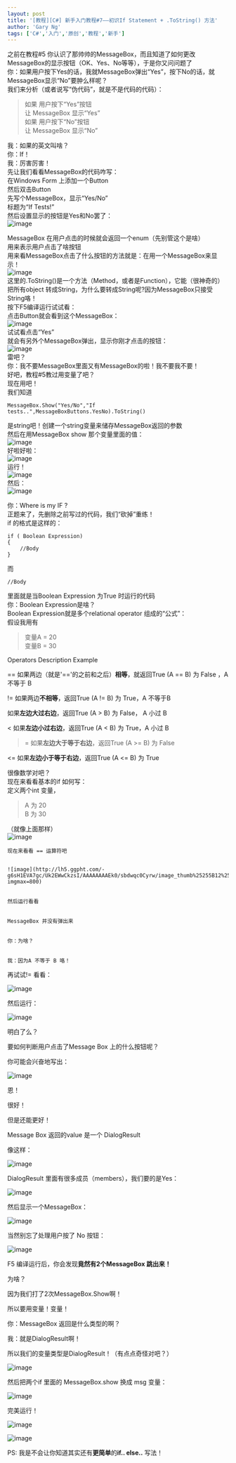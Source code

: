 ```yaml
---
layout: post
title: '[教程][C#] 新手入门教程#7——初识If Statement + .ToString() 方法'
author: 'Gary Ng'
tags: ['C#','入门','原创','教程','新手']
---
```


之前在教程#5 你认识了那帅帅的MessageBox，而且知道了如何更改MessageBox的显示按钮（OK、Yes、No等等），于是你又问问题了  
你：如果用户按下Yes的话，我就MessageBox弹出“Yes”，按下No的话，就MessageBox显示“No”要肿么样呢？  
我们来分析（或者说写“伪代码”，就是不是代码的代码）：  


> 如果 用户按下“Yes”按钮  
让 MessageBox 显示“Yes”  
如果 用户按下“No”按钮  
让 MessageBox 显示“No”

我：如果的英文叫啥？  
你：If！  
我：厉害厉害！  
先让我们看看MessageBox的代码咋写：  
在Windows Form 上添加一个Button  
然后双击Button  
先写个MessageBox，显示“Yes/No”  
标题为“If Tests!”  
然后设置显示的按钮是Yes和No罢了：  
![image](http://lh4.ggpht.com/-2WCdeKdQMM4/Uk2ELK_et1I/AAAAAAAAEik/qcYA7WoU5Qs/image_thumb.png?imgmax=800)   
  
MessageBox 在用户点击的时候就会返回一个enum（先别管这个是啥）  
用来表示用户点击了啥按钮  
用来看MessageBox点击了什么按钮的方法就是：在用一个MessageBox来显示！  
![image](http://lh4.ggpht.com/-8oi4BHcPbOU/Uk2EMy3b9uI/AAAAAAAAEi0/s1WXrMfn50Q/image_thumb%25255B1%25255D.png?imgmax=800)   
这里的.ToString()是一个方法（Method，或者是Function），它能（很神奇的）把所有object 转成String，为什么要转成String呢?因为MessageBox只接受String咯！  
按下F5编译运行试试看：  
点击Button就会看到这个MessageBox：  
![image](http://lh3.ggpht.com/-yMDUs2Jcrnc/Uk2EOPIxwHI/AAAAAAAAEjE/2RsYO_zbPnw/image_thumb%25255B2%25255D.png?imgmax=800)  
试试看点击“Yes”  
就会有另外个MessageBox弹出，显示你刚才点击的按钮：  
![image](http://lh4.ggpht.com/-MNuX4PPELhc/Uk2EPbgt9kI/AAAAAAAAEjU/vsifOMN_hxA/image_thumb%25255B4%25255D.png?imgmax=800)   
雷吧？  
你：我不要MessageBox里面又有MessageBox的啦！我不要我不要！  
好吧，教程#5教过用变量了吧？  
现在用吧！  
我们知道  

    
    
    MessageBox.Show("Yes/No","If tests..",MessageBoxButtons.YesNo).ToString() 
    
    

  
  
  
  
是string吧！创建一个string变量来储存MessageBox返回的参数  
然后在用MessageBox show 那个变量里面的值：  
![image](http://lh3.ggpht.com/-5yK3CpasFEU/Uk2EQfloLlI/AAAAAAAAEjk/DUytjKT0XMo/image_thumb%25255B6%25255D.png?imgmax=800)   
好啦好啦：  
![image](http://lh3.ggpht.com/-eEWSssRhsWY/Uk2ER-DiKBI/AAAAAAAAEj0/DrcO5Fib6yo/image_thumb%25255B7%25255D.png?imgmax=800)   
运行！  
![image](http://lh6.ggpht.com/-rzn1hQSr2sg/Uk2ETTLvW_I/AAAAAAAAEkE/bP3Q4djS92U/image_thumb%25255B8%25255D.png?imgmax=800)   
然后：  
![image](http://lh3.ggpht.com/-08f8yji7QSo/Uk2EUn_PW9I/AAAAAAAAEkU/hR2IWdMjuew/image_thumb%25255B9%25255D.png?imgmax=800)   
  
你：Where is my IF ?  
正题来了，先删除之前写过的代码，我们“砍掉”重练！  
if 的格式是这样的：  

    
    
    if ( Boolean Expression)
    {
        //Body
    }
    

而   

    
    
    //Body
    

里面就是当Boolean Expression 为True 时运行的代码  
你：Boolean Expression是啥？  
Boolean Expression就是多个relational operator 组成的“公式”：  
假设我用有  


> 变量A = 20  
变量B = 30

  


Operators
Description
Example

==
如果两边（就是'=='的之前和之后）**相等**，就返回True
(A == B) 为 False ，A 不等于 B

!=
如果两边**不相等**，返回True
(A != B) 为 True，A 不等于B

>
如果**左边大过右边**，返回True
(A > B) 为 False， A 小过 B

<
如果**左边小过右边**，返回True
(A < B) 为 True，A 小过 B

>=
如果**左边大于等于右边**，返回True
(A >= B) 为 False

<=
如果**左边小于等于右边**，返回True
(A <= B) 为 True
  
很像数学对吧？  
现在来看看基本的if 如何写：  
定义两个int 变量，  


> A 为 20  
B 为 30

（就像上面那样）  
![image](http://lh4.ggpht.com/-yCnHDK1MDsM/Uk2EVvGgdgI/AAAAAAAAEkg/cWXbmzJsI7o/image_thumb%25255B10%25255D.png?imgmax=800)   

    
    
    现在来看看 == 运算符吧
    
    
    ![image](http://lh5.ggpht.com/-g6sH1EVA7gc/Uk2EWwCkzsI/AAAAAAAAEk0/sbdwqc0Cyrw/image_thumb%25255B12%25255D.png?imgmax=800) 
    
    
    然后运行看看
    
    
    MessageBox 并没有弹出来
    
    
    你：为啥？
    
    
    我：因为A 不等于 B 咯！

  
再试试!= 看看：  
  
![image](http://lh6.ggpht.com/-LTh3-sJLTWI/Uk2EX45BC6I/AAAAAAAAElE/AAYQIqcktbA/image_thumb%25255B13%25255D.png?imgmax=800)   
  
然后运行：  
  
![image](http://lh4.ggpht.com/-CaGi6f5MbN8/Uk2EZFsS2PI/AAAAAAAAElU/igRpfvoWFls/image_thumb%25255B14%25255D.png?imgmax=800)   
  
明白了么？  
  
  
  
要如何判断用户点击了Message Box 上的什么按钮呢？  
  
你可能会兴奋地写出：  
  
![image](http://lh6.ggpht.com/-FbgKcZr2zLE/Uk2EaKMcU9I/AAAAAAAAElk/I9QFI2Z4zuM/image_thumb%25255B21%25255D.png?imgmax=800)   
  
恩！  
  
很好！  
  
但是还能更好！  
  
Message Box 返回的value 是一个 DialogResult  
  
像这样：  
  
![image](http://lh4.ggpht.com/-Azqnl6bnUyk/Uk2EbW6VrAI/AAAAAAAAEl0/SKpEg8S1-Fk/image_thumb%25255B24%25255D.png?imgmax=800)   
  
DialogResult 里面有很多成员（members），我们要的是Yes：  
  
![image](http://lh6.ggpht.com/-CNP2ObA_EWk/Uk2EcVlL3YI/AAAAAAAAEmE/yEDcn_3A4EE/image_thumb%25255B25%25255D.png?imgmax=800)   
  
然后显示一个MessageBox：  
  
![image](http://lh4.ggpht.com/-KBij2oA9O0c/Uk2EdhpAOgI/AAAAAAAAEmU/azuyb-Y5xpM/image_thumb%25255B26%25255D.png?imgmax=800)   
  
当然别忘了处理用户按了 No 按钮：  
  
![image](http://lh5.ggpht.com/-Btf6uScWH68/Uk2Ee2HUhOI/AAAAAAAAEmk/_tkYo_pU2PE/image_thumb%25255B27%25255D.png?imgmax=800)   
  
F5 编译运行后，你会发现**竟然有2个MessageBox 跳出来！**  
  
为啥？  
  
因为我们打了2次MessageBox.Show啊！  
  
所以要用变量！变量！  
  
你：MessageBox 返回是什么类型的啊？  
  
我：就是DialogResult啊！  
  
所以我们的变量类型是DialogResult！（有点点奇怪对吧？）  
  
  
  
![image](http://lh4.ggpht.com/-f9Rjwi6aTio/Uk2EgBFGd2I/AAAAAAAAEm0/BQrOPhZ4jWw/image_thumb%25255B28%25255D.png?imgmax=800)   
  
然后把两个if 里面的 MessageBox.show 换成 msg 变量：  
  
![image](http://lh5.ggpht.com/-bMmu8YuusFw/Uk2EhttlJII/AAAAAAAAEnE/qqzax6agd14/image_thumb%25255B29%25255D.png?imgmax=800)   
  
  
  
完美运行！  
  
![image](http://lh3.ggpht.com/-Asul9Vqr3cA/Uk2Ei2MOOxI/AAAAAAAAEnU/7ldl3YzG83I/image_thumb%25255B30%25255D.png?imgmax=800)   
  
![image](http://lh6.ggpht.com/-hVxGD1Hiu00/Uk2Ej3NhfbI/AAAAAAAAEnk/ah64t434BpA/image_thumb%25255B31%25255D.png?imgmax=800)   
  
  
  
PS: 我是不会让你知道其实还有**更简单**的**if.. else..** 写法！  
  
  
  
  
  


